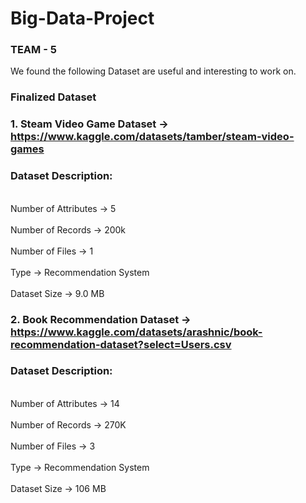 # Big-Data-Project

### TEAM - 5 
We found the following Dataset are useful and interesting to work on.

### Finalized Dataset 

### 1. Steam Video Game Dataset -> https://www.kaggle.com/datasets/tamber/steam-video-games

### Dataset Description:
<br>Number of Attributes  -> 5</br>
<br>Number of Records     -> 200k</br>
<br>Number of Files       -> 1</br>
<br>Type                  -> Recommendation System</br>
<br>Dataset Size          -> 9.0 MB</br>

### 2. Book Recommendation Dataset -> https://www.kaggle.com/datasets/arashnic/book-recommendation-dataset?select=Users.csv

### Dataset Description:
<br>Number of Attributes  -> 14</br>
<br>Number of Records     -> 270K</br>
<br>Number of Files       -> 3</br>
<br>Type                  -> Recommendation System</br>
<br>Dataset Size          -> 106 MB</br>
